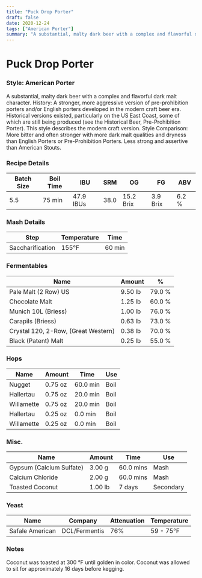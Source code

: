 ```yaml
---
title: "Puck Drop Porter"
draft: false
date: 2020-12-24
tags: ["American Porter"]
summary: "A substantial, malty dark beer with a complex and flavorful dark malt character. History: A stronger, more aggressive version of pre-prohibition porters and/or English porters developed in the modern craft beer era. Historical versions existed, particularly on the US East Coast, some of which are still being produced (see the Historical Beer, Pre-Prohibition Porter). This style describes the modern craft version. Style Comparison: More bitter and often stronger with more dark malt qualities and dryness than English Porters or Pre-Prohibition Porters. Less strong and assertive than American Stouts."
---
```


# Puck Drop Porter
### Style: American Porter
A substantial, malty dark beer with a complex and flavorful dark malt character. History: A stronger, more aggressive version of pre-prohibition porters and/or English porters developed in the modern craft beer era. Historical versions existed, particularly on the US East Coast, some of which are still being produced (see the Historical Beer, Pre-Prohibition Porter). This style describes the modern craft version. Style Comparison: More bitter and often stronger with more dark malt qualities and dryness than English Porters or Pre-Prohibition Porters. Less strong and assertive than American Stouts.
### Recipe Details
|**Batch Size**|**Boil Time**|**IBU**|**SRM**|**OG**|**FG**|**ABV**|
|--|--|--|--|--|--|--|
|5.5|75 min|47.9 IBUs|38.0|15.2 Brix|3.9 Brix|6.2 %|

### Mash Details
|**Step**|**Temperature**|**Time**|
|--|--|--|
|Saccharification|155&deg;F|60 min|

### Fermentables
|**Name**|**Amount**|**%**|
|--|--|--|
|Pale Malt (2 Row) US|9.50 lb|79.0 %|
|Chocolate Malt|1.25 lb|60.0 %|
|Munich 10L (Briess)|1.00 lb|76.0 %|
|Carapils (Briess)|0.63 lb|73.0 %|
|Crystal 120, 2-Row, (Great Western)|0.38 lb|70.0 %|
|Black (Patent) Malt|0.25 lb|55.0 %|

### Hops
|**Name**|**Amount**|**Time**|**Use**|
|--|--|--|--|
|Nugget|0.75 oz|60.0 min|Boil|
|Hallertau|0.75 oz|20.0 min|Boil|
|Willamette|0.75 oz|20.0 min|Boil|
|Hallertau|0.25 oz|0.0 min|Boil|
|Willamette|0.25 oz|0.0 min|Boil|

### Misc.
|**Name**|**Amount**|**Time**|**Use**|
|--|--|--|--|
|Gypsum (Calcium Sulfate)|3.00 g|60.0 mins|Mash|
|Calcium Chloride|2.00 g|60.0 mins|Mash|
|Toasted Coconut|1.00 lb|7 days|Secondary|

### Yeast
|**Name**|**Company**|**Attenuation**|**Temperature**|
|--|--|--|--|
|Safale American|DCL/Fermentis|76%|59 - 75&deg;F|

### Notes
Coconut was toasted at 300 &deg;F until golden in color.  Coconut was allowed to sit for approximately 16 days before kegging.